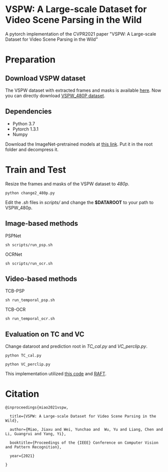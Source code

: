 # VSPW: A Large-scale Dataset for Video Scene Parsing in the Wild

A pytorch implementation of the CVPR2021 paper "VSPW: A Large-scale Dataset for Video Scene Parsing in the Wild"

# Preparation

## Download VSPW dataset

The VSPW dataset with extracted frames and masks is available [here](https://github.com/sssdddwww2/vspw_dataset_download). Now you can directly download [VSPW_480P dataset](https://github.com/sssdddwww2/vspw_dataset_download).

## Dependencies
 - Python 3.7
 - Pytorch 1.3.1
 - Numpy

Download the ImageNet-pretrained models at [this link](https://drive.google.com/file/d/1VFmObwlx4d_K7FOjFNk5LhEb3jP8_NaD/view?usp=sharing). Put it in the root folder and decompress it.

# Train and Test

Resize the frames and masks of the VSPW dataset to *480p*. 

```
python change2_480p.py
```

Edit the *.sh* files in *scripts/* and change the **$DATAROOT** to your path to VSPW_480p. 

## Image-based methods

PSPNet

```
sh scripts/run_psp.sh
```

OCRNet

```
sh scripts/run_ocr.sh
```

## Video-based methods

TCB-PSP

```
sh run_temporal_psp.sh
```

TCB-OCR

```
sh run_temporal_ocr.sh
```

## Evaluation on TC and VC

Change dataroot and prediction root in *TC_cal.py* and *VC_perclip.py*.

```
python TC_cal.py
```

```
python VC_perclip.py
```

This implementation utilized [this code](https://github.com/CSAILVision/semantic-segmentation-pytorch) and [RAFT](https://github.com/princeton-vl/RAFT).



# Citation

```
@inproceedings{miao2021vspw,

  title={VSPW: A Large-scale Dataset for Video Scene Parsing in the Wild},

  author={Miao, Jiaxu and Wei, Yunchao and  Wu, Yu and Liang, Chen and Li, Guangrui and Yang, Yi},

  booktitle={Proceedings of the {IEEE} Conference on Computer Vision and Pattern Recognition},

  year={2021}

}
```


